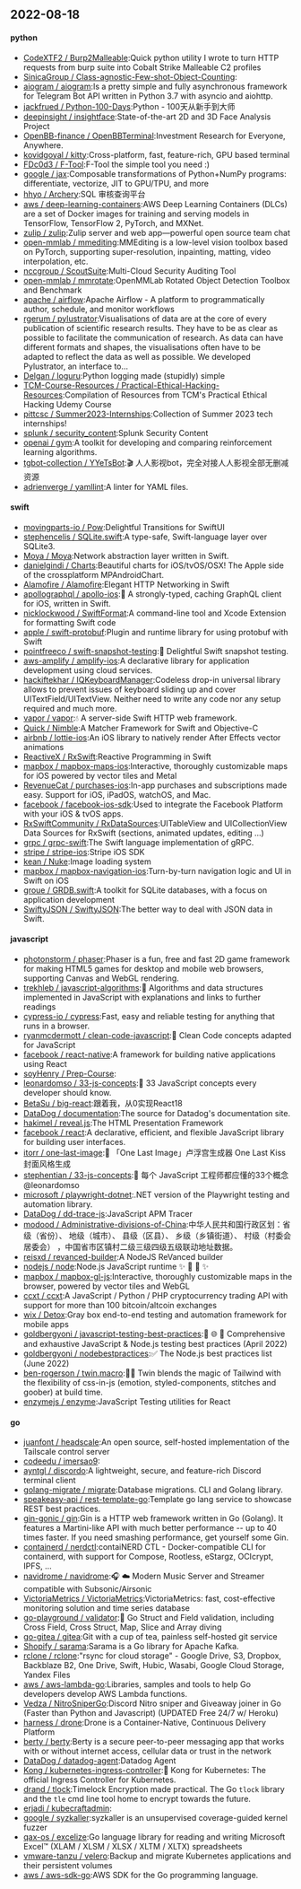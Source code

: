 ## 2022-08-18

#### python
* [CodeXTF2 / Burp2Malleable](https://github.com/CodeXTF2/Burp2Malleable):Quick python utility I wrote to turn HTTP requests from burp suite into Cobalt Strike Malleable C2 profiles
* [SinicaGroup / Class-agnostic-Few-shot-Object-Counting](https://github.com/SinicaGroup/Class-agnostic-Few-shot-Object-Counting):
* [aiogram / aiogram](https://github.com/aiogram/aiogram):Is a pretty simple and fully asynchronous framework for Telegram Bot API written in Python 3.7 with asyncio and aiohttp.
* [jackfrued / Python-100-Days](https://github.com/jackfrued/Python-100-Days):Python - 100天从新手到大师
* [deepinsight / insightface](https://github.com/deepinsight/insightface):State-of-the-art 2D and 3D Face Analysis Project
* [OpenBB-finance / OpenBBTerminal](https://github.com/OpenBB-finance/OpenBBTerminal):Investment Research for Everyone, Anywhere.
* [kovidgoyal / kitty](https://github.com/kovidgoyal/kitty):Cross-platform, fast, feature-rich, GPU based terminal
* [FDc0d3 / F-Tool](https://github.com/FDc0d3/F-Tool):F-Tool the simple tool you need :)
* [google / jax](https://github.com/google/jax):Composable transformations of Python+NumPy programs: differentiate, vectorize, JIT to GPU/TPU, and more
* [hhyo / Archery](https://github.com/hhyo/Archery):SQL 审核查询平台
* [aws / deep-learning-containers](https://github.com/aws/deep-learning-containers):AWS Deep Learning Containers (DLCs) are a set of Docker images for training and serving models in TensorFlow, TensorFlow 2, PyTorch, and MXNet.
* [zulip / zulip](https://github.com/zulip/zulip):Zulip server and web app—powerful open source team chat
* [open-mmlab / mmediting](https://github.com/open-mmlab/mmediting):MMEditing is a low-level vision toolbox based on PyTorch, supporting super-resolution, inpainting, matting, video interpolation, etc.
* [nccgroup / ScoutSuite](https://github.com/nccgroup/ScoutSuite):Multi-Cloud Security Auditing Tool
* [open-mmlab / mmrotate](https://github.com/open-mmlab/mmrotate):OpenMMLab Rotated Object Detection Toolbox and Benchmark
* [apache / airflow](https://github.com/apache/airflow):Apache Airflow - A platform to programmatically author, schedule, and monitor workflows
* [rgerum / pylustrator](https://github.com/rgerum/pylustrator):Visualisations of data are at the core of every publication of scientific research results. They have to be as clear as possible to facilitate the communication of research. As data can have different formats and shapes, the visualisations often have to be adapted to reflect the data as well as possible. We developed Pylustrator, an interface to…
* [Delgan / loguru](https://github.com/Delgan/loguru):Python logging made (stupidly) simple
* [TCM-Course-Resources / Practical-Ethical-Hacking-Resources](https://github.com/TCM-Course-Resources/Practical-Ethical-Hacking-Resources):Compilation of Resources from TCM's Practical Ethical Hacking Udemy Course
* [pittcsc / Summer2023-Internships](https://github.com/pittcsc/Summer2023-Internships):Collection of Summer 2023 tech internships!
* [splunk / security_content](https://github.com/splunk/security_content):Splunk Security Content
* [openai / gym](https://github.com/openai/gym):A toolkit for developing and comparing reinforcement learning algorithms.
* [tgbot-collection / YYeTsBot](https://github.com/tgbot-collection/YYeTsBot):🎬
人人影视bot，完全对接人人影视全部无删减资源
* [adrienverge / yamllint](https://github.com/adrienverge/yamllint):A linter for YAML files.

#### swift
* [movingparts-io / Pow](https://github.com/movingparts-io/Pow):Delightful Transitions for SwiftUI
* [stephencelis / SQLite.swift](https://github.com/stephencelis/SQLite.swift):A type-safe, Swift-language layer over SQLite3.
* [Moya / Moya](https://github.com/Moya/Moya):Network abstraction layer written in Swift.
* [danielgindi / Charts](https://github.com/danielgindi/Charts):Beautiful charts for iOS/tvOS/OSX! The Apple side of the crossplatform MPAndroidChart.
* [Alamofire / Alamofire](https://github.com/Alamofire/Alamofire):Elegant HTTP Networking in Swift
* [apollographql / apollo-ios](https://github.com/apollographql/apollo-ios):📱
A strongly-typed, caching GraphQL client for iOS, written in Swift.
* [nicklockwood / SwiftFormat](https://github.com/nicklockwood/SwiftFormat):A command-line tool and Xcode Extension for formatting Swift code
* [apple / swift-protobuf](https://github.com/apple/swift-protobuf):Plugin and runtime library for using protobuf with Swift
* [pointfreeco / swift-snapshot-testing](https://github.com/pointfreeco/swift-snapshot-testing):📸
Delightful Swift snapshot testing.
* [aws-amplify / amplify-ios](https://github.com/aws-amplify/amplify-ios):A declarative library for application development using cloud services.
* [hackiftekhar / IQKeyboardManager](https://github.com/hackiftekhar/IQKeyboardManager):Codeless drop-in universal library allows to prevent issues of keyboard sliding up and cover UITextField/UITextView. Neither need to write any code nor any setup required and much more.
* [vapor / vapor](https://github.com/vapor/vapor):💧
A server-side Swift HTTP web framework.
* [Quick / Nimble](https://github.com/Quick/Nimble):A Matcher Framework for Swift and Objective-C
* [airbnb / lottie-ios](https://github.com/airbnb/lottie-ios):An iOS library to natively render After Effects vector animations
* [ReactiveX / RxSwift](https://github.com/ReactiveX/RxSwift):Reactive Programming in Swift
* [mapbox / mapbox-maps-ios](https://github.com/mapbox/mapbox-maps-ios):Interactive, thoroughly customizable maps for iOS powered by vector tiles and Metal
* [RevenueCat / purchases-ios](https://github.com/RevenueCat/purchases-ios):In-app purchases and subscriptions made easy. Support for iOS, iPadOS, watchOS, and Mac.
* [facebook / facebook-ios-sdk](https://github.com/facebook/facebook-ios-sdk):Used to integrate the Facebook Platform with your iOS & tvOS apps.
* [RxSwiftCommunity / RxDataSources](https://github.com/RxSwiftCommunity/RxDataSources):UITableView and UICollectionView Data Sources for RxSwift (sections, animated updates, editing ...)
* [grpc / grpc-swift](https://github.com/grpc/grpc-swift):The Swift language implementation of gRPC.
* [stripe / stripe-ios](https://github.com/stripe/stripe-ios):Stripe iOS SDK
* [kean / Nuke](https://github.com/kean/Nuke):Image loading system
* [mapbox / mapbox-navigation-ios](https://github.com/mapbox/mapbox-navigation-ios):Turn-by-turn navigation logic and UI in Swift on iOS
* [groue / GRDB.swift](https://github.com/groue/GRDB.swift):A toolkit for SQLite databases, with a focus on application development
* [SwiftyJSON / SwiftyJSON](https://github.com/SwiftyJSON/SwiftyJSON):The better way to deal with JSON data in Swift.

#### javascript
* [photonstorm / phaser](https://github.com/photonstorm/phaser):Phaser is a fun, free and fast 2D game framework for making HTML5 games for desktop and mobile web browsers, supporting Canvas and WebGL rendering.
* [trekhleb / javascript-algorithms](https://github.com/trekhleb/javascript-algorithms):📝
Algorithms and data structures implemented in JavaScript with explanations and links to further readings
* [cypress-io / cypress](https://github.com/cypress-io/cypress):Fast, easy and reliable testing for anything that runs in a browser.
* [ryanmcdermott / clean-code-javascript](https://github.com/ryanmcdermott/clean-code-javascript):🛁
Clean Code concepts adapted for JavaScript
* [facebook / react-native](https://github.com/facebook/react-native):A framework for building native applications using React
* [soyHenry / Prep-Course](https://github.com/soyHenry/Prep-Course):
* [leonardomso / 33-js-concepts](https://github.com/leonardomso/33-js-concepts):📜
33 JavaScript concepts every developer should know.
* [BetaSu / big-react](https://github.com/BetaSu/big-react):跟着我，从0实现React18
* [DataDog / documentation](https://github.com/DataDog/documentation):The source for Datadog's documentation site.
* [hakimel / reveal.js](https://github.com/hakimel/reveal.js):The HTML Presentation Framework
* [facebook / react](https://github.com/facebook/react):A declarative, efficient, and flexible JavaScript library for building user interfaces.
* [itorr / one-last-image](https://github.com/itorr/one-last-image):🧸
「One Last Image」卢浮宫生成器 One Last Kiss 封面风格生成
* [stephentian / 33-js-concepts](https://github.com/stephentian/33-js-concepts):📜
每个 JavaScript 工程师都应懂的33个概念 @leonardomso
* [microsoft / playwright-dotnet](https://github.com/microsoft/playwright-dotnet):.NET version of the Playwright testing and automation library.
* [DataDog / dd-trace-js](https://github.com/DataDog/dd-trace-js):JavaScript APM Tracer
* [modood / Administrative-divisions-of-China](https://github.com/modood/Administrative-divisions-of-China):中华人民共和国行政区划：省级（省份）、 地级（城市）、 县级（区县）、 乡级（乡镇街道）、 村级（村委会居委会） ，中国省市区镇村二级三级四级五级联动地址数据。
* [reisxd / revanced-builder](https://github.com/reisxd/revanced-builder):A NodeJS ReVanced builder
* [nodejs / node](https://github.com/nodejs/node):Node.js JavaScript runtime
✨
🐢
🚀
✨
* [mapbox / mapbox-gl-js](https://github.com/mapbox/mapbox-gl-js):Interactive, thoroughly customizable maps in the browser, powered by vector tiles and WebGL
* [ccxt / ccxt](https://github.com/ccxt/ccxt):A JavaScript / Python / PHP cryptocurrency trading API with support for more than 100 bitcoin/altcoin exchanges
* [wix / Detox](https://github.com/wix/Detox):Gray box end-to-end testing and automation framework for mobile apps
* [goldbergyoni / javascript-testing-best-practices](https://github.com/goldbergyoni/javascript-testing-best-practices):📗
🌐
🚢
Comprehensive and exhaustive JavaScript & Node.js testing best practices (April 2022)
* [goldbergyoni / nodebestpractices](https://github.com/goldbergyoni/nodebestpractices):✅
The Node.js best practices list (June 2022)
* [ben-rogerson / twin.macro](https://github.com/ben-rogerson/twin.macro):🦹‍♂️
Twin blends the magic of Tailwind with the flexibility of css-in-js (emotion, styled-components, stitches and goober) at build time.
* [enzymejs / enzyme](https://github.com/enzymejs/enzyme):JavaScript Testing utilities for React

#### go
* [juanfont / headscale](https://github.com/juanfont/headscale):An open source, self-hosted implementation of the Tailscale control server
* [codeedu / imersao9](https://github.com/codeedu/imersao9):
* [ayntgl / discordo](https://github.com/ayntgl/discordo):A lightweight, secure, and feature-rich Discord terminal client
* [golang-migrate / migrate](https://github.com/golang-migrate/migrate):Database migrations. CLI and Golang library.
* [speakeasy-api / rest-template-go](https://github.com/speakeasy-api/rest-template-go):Template go lang service to showcase REST best practices.
* [gin-gonic / gin](https://github.com/gin-gonic/gin):Gin is a HTTP web framework written in Go (Golang). It features a Martini-like API with much better performance -- up to 40 times faster. If you need smashing performance, get yourself some Gin.
* [containerd / nerdctl](https://github.com/containerd/nerdctl):contaiNERD CTL - Docker-compatible CLI for containerd, with support for Compose, Rootless, eStargz, OCIcrypt, IPFS, ...
* [navidrome / navidrome](https://github.com/navidrome/navidrome):🎧
☁️
Modern Music Server and Streamer compatible with Subsonic/Airsonic
* [VictoriaMetrics / VictoriaMetrics](https://github.com/VictoriaMetrics/VictoriaMetrics):VictoriaMetrics: fast, cost-effective monitoring solution and time series database
* [go-playground / validator](https://github.com/go-playground/validator):💯
Go Struct and Field validation, including Cross Field, Cross Struct, Map, Slice and Array diving
* [go-gitea / gitea](https://github.com/go-gitea/gitea):Git with a cup of tea, painless self-hosted git service
* [Shopify / sarama](https://github.com/Shopify/sarama):Sarama is a Go library for Apache Kafka.
* [rclone / rclone](https://github.com/rclone/rclone):"rsync for cloud storage" - Google Drive, S3, Dropbox, Backblaze B2, One Drive, Swift, Hubic, Wasabi, Google Cloud Storage, Yandex Files
* [aws / aws-lambda-go](https://github.com/aws/aws-lambda-go):Libraries, samples and tools to help Go developers develop AWS Lambda functions.
* [Vedza / NitroSniperGo](https://github.com/Vedza/NitroSniperGo):Discord Nitro sniper and Giveaway joiner in Go (Faster than Python and Javascript) (UPDATED Free 24/7 w/ Heroku)
* [harness / drone](https://github.com/harness/drone):Drone is a Container-Native, Continuous Delivery Platform
* [berty / berty](https://github.com/berty/berty):Berty is a secure peer-to-peer messaging app that works with or without internet access, cellular data or trust in the network
* [DataDog / datadog-agent](https://github.com/DataDog/datadog-agent):Datadog Agent
* [Kong / kubernetes-ingress-controller](https://github.com/Kong/kubernetes-ingress-controller):🦍
Kong for Kubernetes: The official Ingress Controller for Kubernetes.
* [drand / tlock](https://github.com/drand/tlock):Timelock Encryption made practical. The Go `tlock` library and the `tle` cmd line tool home to encrypt towards the future.
* [erjadi / kubecraftadmin](https://github.com/erjadi/kubecraftadmin):
* [google / syzkaller](https://github.com/google/syzkaller):syzkaller is an unsupervised coverage-guided kernel fuzzer
* [qax-os / excelize](https://github.com/qax-os/excelize):Go language library for reading and writing Microsoft Excel™ (XLAM / XLSM / XLSX / XLTM / XLTX) spreadsheets
* [vmware-tanzu / velero](https://github.com/vmware-tanzu/velero):Backup and migrate Kubernetes applications and their persistent volumes
* [aws / aws-sdk-go](https://github.com/aws/aws-sdk-go):AWS SDK for the Go programming language.
